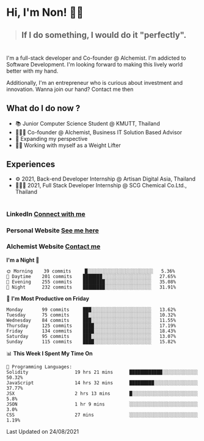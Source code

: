 # Hi, I'm Non! 🖐🏻

> ## If I do something, I would do it "perfectly".

#

I'm a full-stack developer and Co-founder @ Alchemist. I'm addicted to Software Development. I'm looking forward to making this lively world better with my hand.

Additionally, I'm an entrepreneur who is curious about investment and innovation. Wanna join our hand? Contact me then

## What do I do now ?

- 📚 Junior Computer Science Student @ KMUTT, Thailand
- 🧑🏻‍💻 Co-founder @ Alchemist, Business IT Solution Based Advisor
- 🌈 Expanding my perspective
- 🏋🏻 Working with myself as a Weight Lifter

## Experiences

- ⚙️ 2021, Back-end Developer Internship @ Artisan Digital Asia, Thailand
- 🧑🏻‍💻 2021, Full Stack Developer Internship @ SCG Chemical Co.Ltd., Thailand

#

### LinkedIn [Connect with me](https://www.linkedin.com/in/non-nontra/)

### Personal Website [See me here](https://nonnontra.com/)

### Alchemist Website [Contact me](https://alchemist-softwarehouse.co/)

<!--START_SECTION:waka-->
**I'm a Night 🦉** 

```text
🌞 Morning    39 commits     █░░░░░░░░░░░░░░░░░░░░░░░░   5.36% 
🌆 Daytime    201 commits    ███████░░░░░░░░░░░░░░░░░░   27.65% 
🌃 Evening    255 commits    ████████░░░░░░░░░░░░░░░░░   35.08% 
🌙 Night      232 commits    ████████░░░░░░░░░░░░░░░░░   31.91%

```
📅 **I'm Most Productive on Friday** 

```text
Monday       99 commits     ███░░░░░░░░░░░░░░░░░░░░░░   13.62% 
Tuesday      75 commits     ██░░░░░░░░░░░░░░░░░░░░░░░   10.32% 
Wednesday    84 commits     ███░░░░░░░░░░░░░░░░░░░░░░   11.55% 
Thursday     125 commits    ████░░░░░░░░░░░░░░░░░░░░░   17.19% 
Friday       134 commits    ████░░░░░░░░░░░░░░░░░░░░░   18.43% 
Saturday     95 commits     ███░░░░░░░░░░░░░░░░░░░░░░   13.07% 
Sunday       115 commits    ████░░░░░░░░░░░░░░░░░░░░░   15.82%

```


📊 **This Week I Spent My Time On** 

```text
💬 Programming Languages: 
Solidity                 19 hrs 21 mins      ████████████░░░░░░░░░░░░░   50.32% 
JavaScript               14 hrs 32 mins      █████████░░░░░░░░░░░░░░░░   37.77% 
JSX                      2 hrs 13 mins       █░░░░░░░░░░░░░░░░░░░░░░░░   5.8% 
JSON                     1 hr 9 mins         ░░░░░░░░░░░░░░░░░░░░░░░░░   3.0% 
CSS                      27 mins             ░░░░░░░░░░░░░░░░░░░░░░░░░   1.19%

```


 Last Updated on 24/08/2021
<!--END_SECTION:waka-->

